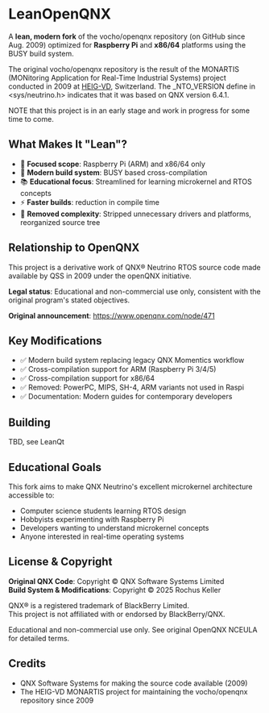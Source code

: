 # LeanOpenQNX

A **lean, modern fork** of the vocho/openqnx repository (on GitHub since Aug. 2009) 
optimized for **Raspberry Pi** and **x86/64** platforms using the
BUSY build system.

The original vocho/openqnx repository is the result of the MONARTIS (MONitoring Application for Real-Time Industrial Systems)
project conducted in 2009 at [HEIG-VD](https://heig-vd.ch/), Switzerland. The \_NTO\_VERSION define in
<sys/neutrino.h> indicates that it was based on QNX version 6.4.1.

NOTE that this project is in an early stage and work in progress for some time to come.

## What Makes It "Lean"?

- 🎯 **Focused scope**: Raspberry Pi (ARM) and x86/64 only
- 🔨 **Modern build system**: BUSY based cross-compilation
- 📚 **Educational focus**: Streamlined for learning microkernel and RTOS concepts
- ⚡ **Faster builds**: reduction in compile time
- 🧹 **Removed complexity**: Stripped unnecessary drivers and platforms, reorganized source tree

## Relationship to OpenQNX

This project is a derivative work of QNX® Neutrino RTOS source code 
made available by QSS in 2009 under the openQNX initiative. 

**Legal status**: Educational and non-commercial use only, consistent 
with the original program's stated objectives.

**Original announcement**: https://www.openqnx.com/node/471

## Key Modifications

- ✅ Modern build system replacing legacy QNX Momentics workflow
- ✅ Cross-compilation support for ARM (Raspberry Pi 3/4/5)
- ✅ Cross-compilation support for x86/64
- ✅ Removed: PowerPC, MIPS, SH-4, ARM variants not used in Raspi
- ✅ Documentation: Modern guides for contemporary developers

## Building

TBD, see LeanQt


## Educational Goals

This fork aims to make QNX Neutrino's excellent microkernel architecture 
accessible to:
- Computer science students learning RTOS design
- Hobbyists experimenting with Raspberry Pi
- Developers wanting to understand microkernel concepts
- Anyone interested in real-time operating systems

## License & Copyright

**Original QNX Code**: Copyright © QNX Software Systems Limited  
**Build System & Modifications**: Copyright © 2025 Rochus Keller

QNX® is a registered trademark of BlackBerry Limited.  
This project is not affiliated with or endorsed by BlackBerry/QNX.

Educational and non-commercial use only. See original OpenQNX NCEULA 
for detailed terms.

## Credits

- QNX Software Systems for making the source code available (2009)
- The HEIG-VD MONARTIS project for maintaining the vocho/openqnx repository since 2009


